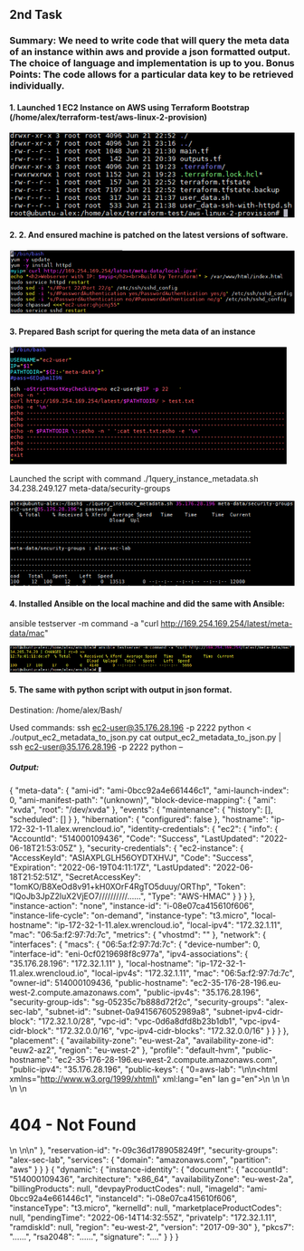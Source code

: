 ## 2nd Task
 
### Summary: We need to write code that will query the meta data of an instance within aws and provide a json formatted output. The choice of language and implementation is up to you. Bonus Points: The code allows for a particular data key to be retrieved individually.

#### 1.	Launched 1 EC2 Instance on AWS using Terraform Bootstrap (/home/alex/terraform-test/aws-linux-2-provision)

![Image of Yaktocat](https://github.com/AlexOOP/3_tasks_challenge/blob/master/images/2-0.png)

#### 2.	2.	And ensured machine is patched on the latest versions of software.

![Image of Yaktocat](https://github.com/AlexOOP/3_tasks_challenge/blob/master/images/2-0-1.png)

#### 3.	Prepared Bash script for quering the meta data of an instance

![Image of Yaktocat](https://github.com/AlexOOP/3_tasks_challenge/blob/master/images/2-1.png)

Launched the script with command ./1query_instance_metadata.sh 34.238.249.127 meta-data/security-groups

![Image of Yaktocat](https://github.com/AlexOOP/3_tasks_challenge/blob/master/images/2-2.png)

#### 4.	Installed Ansible on the local machine and did the same with Ansible:
ansible testserver -m command -a "curl http://169.254.169.254/latest/meta-data/mac"

![Image of Yaktocat](https://github.com/AlexOOP/3_tasks_challenge/blob/master/images/2-3.png)

#### 5.	The same with python script with output in json format. 

Destination: /home/alex/Bash/

Used commands:
ssh ec2-user@35.176.28.196 -p 2222 python < ./output_ec2_metadata_to_json.py
cat output_ec2_metadata_to_json.py | ssh ec2-user@35.176.28.196 -p 2222 python –

##### Output:

{
    "meta-data": {
        "ami-id": "ami-0bcc92a4e661446c1",
        "ami-launch-index": 0,
        "ami-manifest-path": "(unknown)",
        "block-device-mapping": {
            "ami": "xvda",
            "root": "/dev/xvda"
        },
        "events": {
            "maintenance": {
                "history": [],
                "scheduled": []
            }
        },
        "hibernation": {
            "configured": false
        },
        "hostname": "ip-172-32-1-11.alex.wrencloud.io",
        "identity-credentials": {
            "ec2": {
                "info": {
                    "AccountId": "514000109436",
                    "Code": "Success",
                    "LastUpdated": "2022-06-18T21:53:05Z"
                },
                "security-credentials": {
                    "ec2-instance": {
                        "AccessKeyId": "ASIAXPLGLH56OYDTXHVJ",
                        "Code": "Success",
                        "Expiration": "2022-06-19T04:11:17Z",
                        "LastUpdated": "2022-06-18T21:52:51Z",
                        "SecretAccessKey": "1omKO/B8XeOd8v91+kH0XOrF4RgTO5duuy/ORThp",
                        "Token": "IQoJb3JpZ2luX2VjEO7//////////……",
                        "Type": "AWS-HMAC"
                    }
                }
            }
        },
        "instance-action": "none",
        "instance-id": "i-08e07ca415610f606",
        "instance-life-cycle": "on-demand",
        "instance-type": "t3.micro",
        "local-hostname": "ip-172-32-1-11.alex.wrencloud.io",
        "local-ipv4": "172.32.1.11",
        "mac": "06:5a:f2:97:7d:7c",
        "metrics": {
            "vhostmd": "<?xml version=\"1.0\" encoding=\"UTF-8\"?>"
        },
        "network": {
            "interfaces": {
                "macs": {
                    "06:5a:f2:97:7d:7c": {
                        "device-number": 0,
                        "interface-id": "eni-0cf0219698f8c977a",
                        "ipv4-associations": {
                            "35.176.28.196": "172.32.1.11"
                        },
                        "local-hostname": "ip-172-32-1-11.alex.wrencloud.io",
                        "local-ipv4s": "172.32.1.11",
                        "mac": "06:5a:f2:97:7d:7c",
                        "owner-id": 514000109436,
                        "public-hostname": "ec2-35-176-28-196.eu-west-2.compute.amazonaws.com",
                        "public-ipv4s": "35.176.28.196",
                        "security-group-ids": "sg-05235c7b888d72f2c",
                        "security-groups": "alex-sec-lab",
                        "subnet-id": "subnet-0a9415676052989a8",
                        "subnet-ipv4-cidr-block": "172.32.1.0/28",
                        "vpc-id": "vpc-0d6a8dfd8b23b1db1",
                        "vpc-ipv4-cidr-block": "172.32.0.0/16",
                        "vpc-ipv4-cidr-blocks": "172.32.0.0/16"
                    }
                }
            }
        },
        "placement": {
            "availability-zone": "eu-west-2a",
            "availability-zone-id": "euw2-az2",
            "region": "eu-west-2"
        },
        "profile": "default-hvm",
        "public-hostname": "ec2-35-176-28-196.eu-west-2.compute.amazonaws.com",
        "public-ipv4": "35.176.28.196",
        "public-keys": {
            "0=aws-lab": "<?xml version=\"1.0\" encoding=\"iso-8859-1\"?>\n<!DOCTYPE html PUBLIC \"-//W3C//DTD XHTML 1.0 Transitional//E                    N\"\n\t\t \"http://www.w3.org/TR/xhtml1/DTD/xhtml1-transitional.dtd\">\n<html xmlns=\"http://www.w3.org/1999/xhtml\" xml:lang=\"en\" lan                    g=\"en\">\n <head>\n  <title>404 - Not Found</title>\n </head>\n <body>\n  <h1>404 - Not Found</h1>\n </body>\n</html>\n"
        },
        "reservation-id": "r-09c36d1789058249f",
        "security-groups": "alex-sec-lab",
        "services": {
            "domain": "amazonaws.com",
            "partition": "aws"
        }
    }
}
{
    "dynamic": {
        "instance-identity": {
            "document": {
                "accountId": "514000109436",
                "architecture": "x86_64",
                "availabilityZone": "eu-west-2a",
                "billingProducts": null,
                "devpayProductCodes": null,
                "imageId": "ami-0bcc92a4e661446c1",
                "instanceId": "i-08e07ca415610f606",
                "instanceType": "t3.micro",
                "kernelId": null,
                "marketplaceProductCodes": null,
                "pendingTime": "2022-06-14T14:32:55Z",
                "privateIp": "172.32.1.11",
                "ramdiskId": null,
                "region": "eu-west-2",
                "version": "2017-09-30"
            },
            "pkcs7": "……",
            "rsa2048": "……",
            "signature": "…."
        }
    }
}



